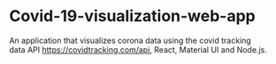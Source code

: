 # Covid-19-visualization-web-app

An application that visualizes corona data using the covid tracking data API https://covidtracking.com/api, React, Material UI and Node.js.
